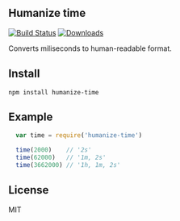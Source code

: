 ## Humanize time

[![Build Status](https://travis-ci.org/shime/humanize-time.svg?branch=master)](https://travis-ci.org/shime/humanize-time) [![Downloads](https://img.shields.io/npm/dt/humanize-time.svg)](https://npmjs.org/package/humanize-time)

Converts miliseconds to human-readable format.

## Install

    npm install humanize-time

## Example

```javascript
  var time = require('humanize-time')

  time(2000)    // '2s'
  time(62000)   // '1m, 2s'
  time(3662000) // '1h, 1m, 2s'
```

## License

MIT
